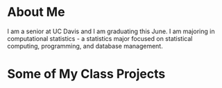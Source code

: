 # About Me 

I am a senior at UC Davis and I am graduating this June. I am majoring in computational statistics - a statistics major focused on statistical 	computing, programming, and database management. 

# Some of My Class Projects 
